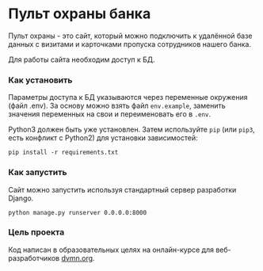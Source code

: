 # Пульт охраны банка

Пульт охраны - это сайт, который можно подключить к удалённой базе данных с визитами и карточками пропуска сотрудников
нашего банка.

Для работы сайта необходим доступ к БД.

### Как установить

Параметры доступа к БД указываются через переменные окружения (файл .env).
За основу можно взять файл `env.example`, заменить значения переменных на свои и переименовать его в `.env`.

Python3 должен быть уже установлен. 
Затем используйте `pip` (или `pip3`, есть конфликт с Python2) для установки зависимостей:
```
pip install -r requirements.txt
```

### Как запустить

Сайт можно запустить используя стандартный сервер разработки Django.
```
python manage.py runserver 0.0.0.0:8000
```

### Цель проекта

Код написан в образовательных целях на онлайн-курсе для веб-разработчиков [dvmn.org](https://dvmn.org/).